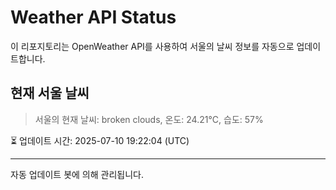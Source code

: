 
# Weather API Status

이 리포지토리는 OpenWeather API를 사용하여 서울의 날씨 정보를 자동으로 업데이트합니다.

## 현재 서울 날씨
> 서울의 현재 날씨: broken clouds, 온도: 24.21°C, 습도: 57%

⏳ 업데이트 시간: 2025-07-10 19:22:04 (UTC)

---
자동 업데이트 봇에 의해 관리됩니다.
